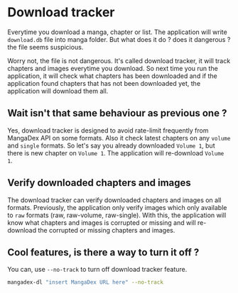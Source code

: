 # Download tracker

Everytime you download a manga, chapter or list. 
The application will write `download.db` file into manga folder. 
But what does it do ? does it dangerous ? the file seems suspicious.

Worry not, the file is not dangerous. It's called download tracker, 
it will track chapters and images everytime you download. 
So next time you run the application, it will check what chapters has been downloaded 
and if the application found chapters that has not been downloaded yet, 
the application will download them all.

## Wait isn't that same behaviour as previous one ?

Yes, download tracker is designed to avoid rate-limit frequently from MangaDex API on some formats. 
Also it check latest chapters on any `volume` and `single` formats. 
So let's say you already downloaded `Volume 1`, but there is new chapter on `Volume 1`. 
The application will re-download `Volume 1`.

## Verify downloaded chapters and images

The download tracker can verify downloaded chapters and images on all formats. 
Previously, the application only verify images which only available to `raw` formats (raw, raw-volume, raw-single). 
With this, the application will know what chapters and images is corrupted or missing 
and will re-download the corrupted or missing chapters and images.

## Cool features, is there a way to turn it off ?

You can, use `--no-track` to turn off download tracker feature.

```sh
mangadex-dl "insert MangaDex URL here" --no-track
```